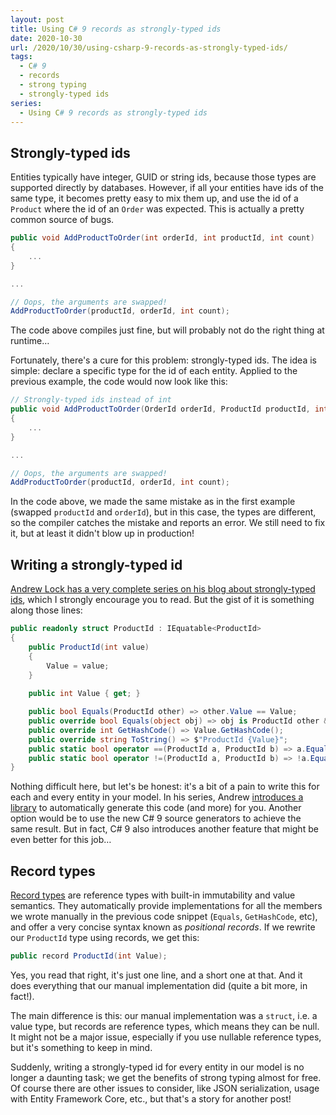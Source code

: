 ```yaml
---
layout: post
title: Using C# 9 records as strongly-typed ids
date: 2020-10-30
url: /2020/10/30/using-csharp-9-records-as-strongly-typed-ids/
tags:
  - C# 9
  - records
  - strong typing
  - strongly-typed ids
series:
  - Using C# 9 records as strongly-typed ids
---
```


## Strongly-typed ids

Entities typically have integer, GUID or string ids, because those types are supported directly by databases. However, if all your entities have ids of the same type, it becomes pretty easy to mix them up, and use the id of a `Product` where the id of an `Order` was expected. This is actually a pretty common source of bugs.

```csharp
public void AddProductToOrder(int orderId, int productId, int count)
{
    ...
}

...

// Oops, the arguments are swapped!
AddProductToOrder(productId, orderId, int count);
```

The code above compiles just fine, but will probably not do the right thing at runtime…

Fortunately, there's a cure for this problem: strongly-typed ids. The idea is simple: declare a specific type for the id of each entity. Applied to the previous example, the code would now look like this:

```csharp
// Strongly-typed ids instead of int
public void AddProductToOrder(OrderId orderId, ProductId productId, int count)
{
    ...
}

...

// Oops, the arguments are swapped!
AddProductToOrder(productId, orderId, int count);
```

In the code above, we made the same mistake as in the first example (swapped `productId` and `orderId`), but in this case, the types are different, so the compiler catches the mistake and reports an error. We still need to fix it, but at least it didn't blow up in production!

## Writing a strongly-typed id

[Andrew Lock has a very complete series on his blog about strongly-typed ids](https://andrewlock.net/using-strongly-typed-entity-ids-to-avoid-primitive-obsession-part-1/), which I strongly encourage you to read. But the gist of it is something along those lines:

```csharp
public readonly struct ProductId : IEquatable<ProductId>
{
    public ProductId(int value)
    {
        Value = value;
    }
    
    public int Value { get; }

    public bool Equals(ProductId other) => other.Value == Value;
    public override bool Equals(object obj) => obj is ProductId other && Equals(other);
    public override int GetHashCode() => Value.GetHashCode();
    public override string ToString() => $"ProductId {Value}";
    public static bool operator ==(ProductId a, ProductId b) => a.Equals(b);
    public static bool operator !=(ProductId a, ProductId b) => !a.Equals(b);
}
```

Nothing difficult here, but let's be honest: it's a bit of a pain to write this for each and every entity in your model. In his series, Andrew [introduces a library](https://andrewlock.net/generating-strongly-typed-ids-at-build-time-with-roslyn-using-strongly-typed-entity-ids-to-avoid-primitive-obsession-part-5/) to automatically generate this code (and more) for you. Another option would be to use the new C# 9 source generators to achieve the same result. But in fact, C# 9 also introduces another feature that might be even better for this job…

## Record types

[Record types](https://docs.microsoft.com/en-us/dotnet/csharp/whats-new/csharp-9#record-types) are reference types with built-in immutability and value semantics. They automatically provide implementations for all the members we wrote manually in the previous code snippet (`Equals`, `GetHashCode`, etc), and offer a very concise syntax known as *positional records*. If we rewrite our `ProductId` type using records, we get this:

```csharp
public record ProductId(int Value);
```

Yes, you read that right, it's just one line, and a short one at that. And it does everything that our manual implementation did (quite a bit more, in fact!).

The main difference is this: our manual implementation was a `struct`, i.e. a value type, but records are reference types, which means they can be null. It might not be a major issue, especially if you use nullable reference types, but it's something to keep in mind.

Suddenly, writing a strongly-typed id for every entity in our model is no longer a daunting task; we get the benefits of strong typing almost for free. Of course there are other issues to consider, like JSON serialization, usage with Entity Framework Core, etc., but that's a story for another post!